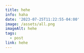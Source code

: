 ```yaml
---
title: hehe
info: haha
date: '2023-07-25T11:22:55-04:00'
image: /assets/all.png
imageAlt: hehe
tags:
  - post
link: hehe
---
```


